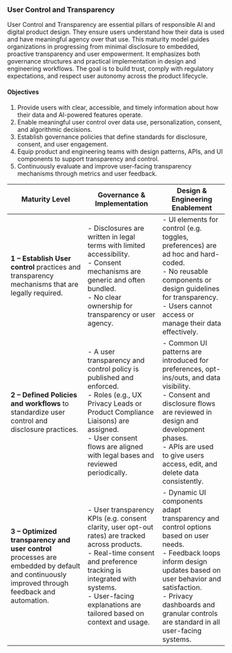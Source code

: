 ### User Control and Transparency

User Control and Transparency are essential pillars of responsible AI and digital product design. They ensure users understand how their data is used and have meaningful agency over that use. This maturity model guides organizations in progressing from minimal disclosure to embedded, proactive transparency and user empowerment. It emphasizes both governance structures and practical implementation in design and engineering workflows. The goal is to build trust, comply with regulatory expectations, and respect user autonomy across the product lifecycle.

#### Objectives
1. Provide users with clear, accessible, and timely information about how their data and AI-powered features operate.
2. Enable meaningful user control over data use, personalization, consent, and algorithmic decisions.
3. Establish governance policies that define standards for disclosure, consent, and user engagement.
4. Equip product and engineering teams with design patterns, APIs, and UI components to support transparency and control.
5. Continuously evaluate and improve user-facing transparency mechanisms through metrics and user feedback.

| **Maturity Level** | **Governance & Implementation** | **Design & Engineering Enablement** |
|--------------------|----------------------------------|-------------------------------------|
| **1 – Establish User control** practices and transparency mechanisms that are  legally required. | - Disclosures are written in legal terms with limited accessibility.<br>- Consent mechanisms are generic and often bundled.<br>- No clear ownership for transparency or user agency. | - UI elements for control (e.g. toggles, preferences) are ad hoc and hard-coded.<br>- No reusable components or design guidelines for transparency.<br>- Users cannot access or manage their data effectively. |
| **2 – Defined Policies and workflows**  to standardize user control and disclosure practices. | - A user transparency and control policy is published and enforced.<br>- Roles (e.g., UX Privacy Leads or Product Compliance Liaisons) are assigned.<br>- User consent flows are aligned with legal bases and reviewed periodically. | - Common UI patterns are introduced for preferences, opt-ins/outs, and data visibility.<br>- Consent and disclosure flows are reviewed in design and development phases.<br>- APIs are used to give users access, edit, and delete data consistently. |
| **3 – Optimized transparency and user control** processes are embedded by default and continuously improved through feedback and automation. | - User transparency KPIs (e.g. consent clarity, user opt-out rates) are tracked across products.<br>- Real-time consent and preference tracking is integrated with systems.<br>- User-facing explanations are tailored based on context and usage. | - Dynamic UI components adapt transparency and control options based on user needs.<br>- Feedback loops inform design updates based on user behavior and satisfaction.<br>- Privacy dashboards and granular controls are standard in all user-facing systems. |
